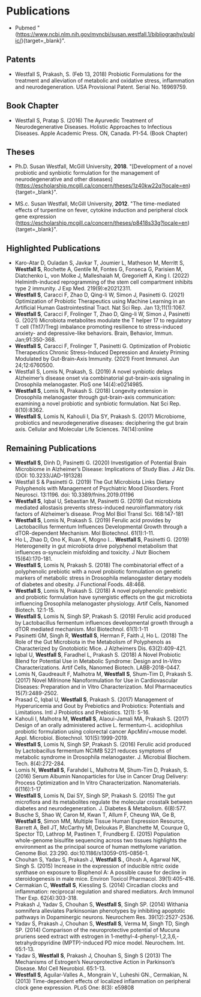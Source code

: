 # Publications

- Pubmed "(https://www.ncbi.nlm.nih.gov/myncbi/susan.westfall.1/bibliography/public/){target=_blank}".

## Patents
- Westfall S, Prakash, S. (Feb 13, 2018) Probiotic Formulations for the treatment and alleviation of metabolic and oxidative stress, inflammation and neurodegeneration. USA Provisional Patent. Serial No. 16969759.

## Book Chapter
 - Westfall S, Pratap S. (2016) The Ayurvedic Treatment of Neurodegenerative Diseases. Holistic Approaches to Infectious Diseases. Apple Academic Press. ON, Canada. P1-54. (Book Chapter)

## Theses
 - Ph.D. Susan Westfall, McGill University, **2018**. "[Development of a novel probiotic and synbiotic formulation for the management of neurodegenerative and other diseases] (https://escholarship.mcgill.ca/concern/theses/1z40kw22q?locale=en){target=_blank}".

 - MS.c. Susan Westfall, McGill University, **2012**. "The time-mediated effects of turpentine on fever, cytokine induction and peripheral clock gene expression (https://escholarship.mcgill.ca/concern/theses/p8418s33g?locale=en){target=_blank}".
 

## Highlighted Publications
 - Karo-Atar D, Ouladan S, Javkar T, Joumier L, Matheson M, Merritt S, **Westfall S**, Rochette A, Gentile M, Fontes G, Fonseca G, Parisien M, Diatchenko L, von Molke J, Malleshaiah M, Gregorieff A, King I. (2022) Helminth-induced reprogramming of the stem cell compartment inhibits type 2 immunity. J Exp Med. 219(9):e20212311.
 - **Westfall S**, Caracci F, Zhao D, Qing-li W, Simon J, Pasinetti G. (2021) Optimization of Probiotic Therapeutics using Machine Learning in an Artificial Human Gastrointestinal Tract. Nat Sci Rep. Jan 13;11(1):1067. 
 - **Westfall S**, Caracci F, Frolinger T, Zhao D, Qing-li W, Simon J, Pasinetti G. (2021) Microbiota metabolites modulate the T helper 17 to regulatory T cell (Th17/Treg) imbalance promoting resilience to stress-induced anxiety- and depressive-like behaviors. Brain, Behavior, Immun. Jan;91:350-368. 
 - **Westfall S**, Caracci F, Frolinger T, Pasinetti G. Optimization of Probiotic Therapeutics Chronic Stress-Induced Depression and Anxiety Priming Modulated by Gut-Brain-Axis Immunity. (2021) Front Immunol. Jun 24;12:6760500. 
 - Westfall S, Lomis N, Prakash, S. (2019) A novel synbiotic delays Alzheimer’s disease onset via combinatorial gut-brain-axis signaling in Drosophila melanogaster. PloS one 14(4):e0214985.
 - **Westfall S**, Lomis N, Prakash S. (2018) Longevity extension in Drosophila melanogaster through gut-brain-axis communication: examining a novel probiotic and synbiotic formulation. Nat Sci Rep. 8(10):8362.
 - **Westfall S**, Lomis N, Kahouli I, Dia SY, Prakash S. (2017) Microbiome, probiotics and neurodegenerative diseases: deciphering the gut brain axis. Cellular and Molecular Life Sciences. 74(14):online

## Remaining Publications
 - **Westfall S**, Dinh D, Pasinetti G. (2020) Investigation of Potential Brain Microbiome in Alzheimer’s Disease: Implications of Study Bias. J Alz Dis. (DOI: 10.3233/JAD-191328)
 - Westfall S & Pasinetti G. (2019) The Gut Microbiota Links Dietary Polyphenols with Management of Psychiatric Mood Disorders. Front Neurosci. 13:1196. doi: 10.3389/fnins.2019.01196
 - **Westfall S**, Iqbal U, Sebastian M, Pasinetti G. (2019) Gut microbiota mediated allostasis prevents stress-induced neuroinflammatory risk factors of Alzheimer’s disease. Prog Mol Biol Transl Sci. 168:147-181
 - **Westfall S**, Lomis N, Prakash S. (2019) Ferulic acid provides by Lactobacillus fermentum Influences Developmental Growth through a dTOR-dependent Mechanism. Mol Biotechnol. 61(1):1-11. 
 - Ho L, Zhao D, Ono K, Ruan K, Mogno I... **Westfall S**, Pasinetti G. (2019) Heterogeneity in gut microbiota drive polyphenol metabolism that influences α-synuclein misfolding and toxicity. J Nutr Biochem 15(64):170-181.
 - **Westfall S**, Lomis N, Prakash S. (2018) The combinatorial effect of a polyphenolic prebiotic with a novel probiotic formulation on genetic markers of metabolic stress in Drosophila melanogaster dietary models of diabetes and obesity. J Functional Foods. 48:468.
 - **Westfall S**, Lomis N, Prakash S. (2018) A novel polyphenolic prebiotic and probiotic formulation have synergistic effects on the gut microbiota influencing Drosophila melanogaster physiology. Artif Cells, Nanomed Biotech. 12:1-15.
 - **Westfall S**, Lomis N, Singh SP, Prakash S. (2019) Ferulic acid produced by Lactobacillus fermentum influences developmental growth through a dTOR mediated mechanism. Mol Biotechnol. 61(1):1-11
 - Pasinetti GM, Singh R, **Westfall S**, Herman F, Faith J, Ho L. (2018) The Role of the Gut Microbiota in the Metabolism of Polyphenols as Characterized by Gnotobiotic Mice. J Alzheimers Dis. 63(2):409-421.
 - Iqbal U, **Westfall S**, Faradhel L, Prakash S. (2018) A Novel Probiotic Blend for Potential Use in Metabolic Syndrome: Design and In-Vitro Characterizations. Artif Cells, Nanomed Biotech. LABB-2018-0447.
 - Lomis N, Gaudreault F, Malhotra M, **Westfall S**, Shum-Tim D, Prakash S. (2017) Novel Milrinone Nanoformulation for Use in Cardiovascular Diseases: Preparation and in Vitro Characterization. Mol Pharmaceutics 15(7):2489-2502.
 - Prasad C, Iqbal U, **Westfall S**, Prakash S. (2017) Management of Hyperuricemia and Gout by Prebiotics and Probiotics: Potentials and Limitations. Intl J Probiotics and Prebiotics. 12(1): 5-16.
 - Kahouli I, Malhotra M, **Westfall S**, Alaoui-Jamali MA, Prakash S. (2017) Design of an orally administered active L. fermentum-L. acidophilus probiotic formulation using colorectal cancer ApcMin/+mouse model. Appl. Microbiol. Biotechnol. 101(5):1999-2019.
 - **Westfall S**, Lomis N, Singh SP, Prakash S. (2016) Ferulic acid produced by Lactobacillus fermentum NCIMB 5221 reduces symptoms of metabolic syndrome in Drosophila melanogaster. J. Microbial Biochem. Tech. 8(4):272-284.
 - Lomis N, **Westfall S**, Farahdel L, Malhotra M, Shum-Tim D, Prakash, S. (2016) Serum Albumin Nanoparticles for Use in Cancer Drug Delivery: Process Optimization and In Vitro Characterization. Nanomaterials. 6(116):1-17
 - **Westfall S**, Lomis N, Dai SY, Singh SP, Prakash S. (2015) The gut microflora and its metabolites regulate the molecular crosstalk between diabetes and neurodegeneration. J. Diabetes & Metabolism. 6(8):577.
 - Busche S, Shao W, Caron M, Kwan T, Allum F, Cheung WA, Ge B, **Westfall S**, Simon MM, Multiple Tissue Human Expression Resource, Barrett A, Bell JT, McCarthy MI, Deloukas P, Blanchette M, Courque G, Spector TD, Lathrop M, Pastinen T, Frundberg E. (2015) Population whole-genome bisulfite sequencing across two tissues highlights the environment as the principal source of human methylome variation. Genome Biol. 23:290. doi:10.1186/s13059-015-0856-1.
 - Chouhan S, Yadav S, Prakash J, **Westfall S**., Ghosh A, Agarwal NK, Singh S. (2015) Increase in the expression of inducible nitric oxide synthase on exposure to Bisphenol A: A possible cause for decline in steroidogenesis in male mice. Environ Toxicol Pharmacol. 39(1):405-416.
 - Cermakian C, **Westfall S**, Kiessling S. (2014) Circadian clocks and inflammation: reciprocal regulation and shared mediators. Arch Immunol Ther Exp. 62(4):303-318.
 - Prakash J, Yadav S, Chouhan S, **Westfall S**, Singh SP. (2014) Withania somnifera alleviates Parkinsonian phenotypes by inhibiting apoptotic pathways in Dopaminergic neurons. Neurochem Res. 39(12):2527-2536.
 - Yadav S, Prakash J, Chouhan S, **Westfall S**, Verma M, Singh TD, Singh SP. (2014) Comparison of the neuroprotective potential of Mucuna pruriens seed extract with estrogen in 1-methyl-4-phenyl-1,2,3,6,-tetrahydropyridine (MPTP)-induced PD mice model. Neurochem. Int. 65:1-13.
 - Yadav S, **Westfall S**, Prakash J, Chouhan S, Singh S (2013) The Mechanisms of Estrogen’s Neuroprotective Action in Parkinson’s Disease. Mol Cell Neurobiol. 65:1-13. 
 - **Westfall S**, Aguilar-Valles A., Mongrain V., Luheshi GN., Cermakian, N. (2013) Time-dependent effects of localized inflammation on peripheral clock gene expression. PLoS One: 8(3): e59808
